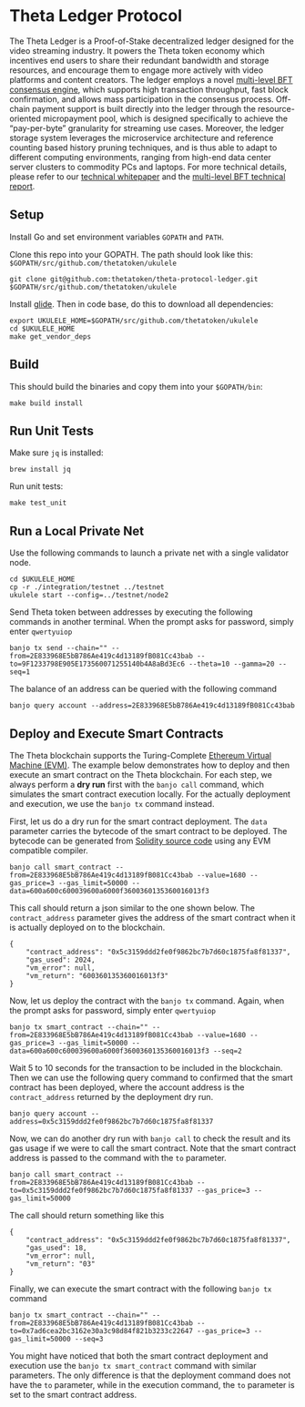# Theta Ledger Protocol

The Theta Ledger is a Proof-of-Stake decentralized ledger designed for the video streaming industry. It powers the Theta token economy which incentives end users to share their redundant bandwidth and storage resources, and encourage them to engage more actively with video platforms and content creators. The ledger employs a novel [multi-level BFT consensus engine](docs/multi-level-bft-tech-report.pdf), which supports high transaction throughput, fast block confirmation, and allows mass participation in the consensus process. Off-chain payment support is built directly into the ledger through the resource-oriented micropayment pool, which is designed specifically to achieve the “pay-per-byte” granularity for streaming use cases. Moreover, the ledger storage system leverages the microservice architecture and reference counting based history pruning techniques, and is thus able to adapt to different computing environments, ranging from high-end data center server clusters to commodity PCs and laptops. For more technical details, please refer to our [technical whitepaper](docs/theta-technical-whitepaper.pdf) and the [multi-level BFT technical report](docs/multi-level-bft-tech-report.pdf).

## Setup

Install Go and set environment variables `GOPATH` and `PATH`.

Clone this repo into your GOPATH. The path should look like this: `$GOPATH/src/github.com/thetatoken/ukulele`

```
git clone git@github.com:thetatoken/theta-protocol-ledger.git $GOPATH/src/github.com/thetatoken/ukulele
```

Install [glide](https://github.com/Masterminds/glide). Then in code base, do this to download all dependencies:

```
export UKULELE_HOME=$GOPATH/src/github.com/thetatoken/ukulele
cd $UKULELE_HOME
make get_vendor_deps
```

## Build
This should build the binaries and copy them into your `$GOPATH/bin`:
```
make build install
```

## Run Unit Tests
Make sure `jq` is installed:
```
brew install jq
```
Run unit tests:
```
make test_unit
```
## Run a Local Private Net
Use the following commands to launch a private net with a single validator node.
```
cd $UKULELE_HOME
cp -r ./integration/testnet ../testnet
ukulele start --config=../testnet/node2
```
Send Theta token between addresses by executing the following commands in another terminal. When the prompt asks for password, simply enter `qwertyuiop`
```
banjo tx send --chain="" --from=2E833968E5bB786Ae419c4d13189fB081Cc43bab --to=9F1233798E905E173560071255140b4A8aBd3Ec6 --theta=10 --gamma=20 --seq=1
```
The balance of an address can be queried with the following command
```
banjo query account --address=2E833968E5bB786Ae419c4d13189fB081Cc43bab
```
## Deploy and Execute Smart Contracts
The Theta blockchain supports the Turing-Complete [Ethereum Virtual Machine (EVM)](https://github.com/ethereum/wiki/wiki/Ethereum-Virtual-Machine-(EVM)-Awesome-List). The example below demonstrates how to deploy and then execute an smart contract on the Theta blockchain. For each step, we always perform a __dry run__ first with the `banjo call` command, which simulates the smart contract execution locally. For the actually deployment and execution, we use the `banjo tx` command instead.

First, let us do a dry run for the smart contract deployment. The `data` parameter carries the bytecode of the smart contract to be deployed. The bytecode can be generated from [Solidity source code](https://solidity.readthedocs.io/en/v0.4.25/) using any EVM compatible compiler.
```
banjo call smart_contract --from=2E833968E5bB786Ae419c4d13189fB081Cc43bab --value=1680 --gas_price=3 --gas_limit=50000 --data=600a600c600039600a6000f3600360135360016013f3
```
This call should return a json similar to the one shown below. The `contract_address` parameter gives the address of the smart contract when it is actually deployed on to the blockchain.
```
{
    "contract_address": "0x5c3159ddd2fe0f9862bc7b7d60c1875fa8f81337",
    "gas_used": 2024,
    "vm_error": null,
    "vm_return": "600360135360016013f3"
}
```
Now, let us deploy the contract with the  `banjo tx` command. Again, when the prompt asks for password, simply enter `qwertyuiop`
```
banjo tx smart_contract --chain="" --from=2E833968E5bB786Ae419c4d13189fB081Cc43bab --value=1680 --gas_price=3 --gas_limit=50000 --data=600a600c600039600a6000f3600360135360016013f3 --seq=2
```
Wait 5 to 10 seconds for the transaction to be included in the blockchain. Then we can use the following query command to confirmed that the smart contract has been deployed, where the account address is the `contract_address` returned by the deployment dry run.
```
banjo query account --address=0x5c3159ddd2fe0f9862bc7b7d60c1875fa8f81337
```
Now, we can do another dry run with `banjo call` to check the result and its gas usage if we were to call the smart contract. Note that the smart contract address is passed to the command with the `to` parameter.
```
banjo call smart_contract --from=2E833968E5bB786Ae419c4d13189fB081Cc43bab --to=0x5c3159ddd2fe0f9862bc7b7d60c1875fa8f81337 --gas_price=3 --gas_limit=50000
```
The call should return something like this
```
{
    "contract_address": "0x5c3159ddd2fe0f9862bc7b7d60c1875fa8f81337",
    "gas_used": 18,
    "vm_error": null,
    "vm_return": "03"
}
```
Finally, we can execute the smart contract with the following `banjo tx` command
```
banjo tx smart_contract --chain="" --from=2E833968E5bB786Ae419c4d13189fB081Cc43bab --to=0x7ad6cea2bc3162e30a3c98d84f821b3233c22647 --gas_price=3 --gas_limit=50000 --seq=3
```
You might have noticed that both the smart contract deployment and execution use the `banjo tx smart_contract` command with similar parameters. The only difference is that the deployment command does not have the `to` parameter, while in the execution command, the `to` parameter is set to the smart contract address.


